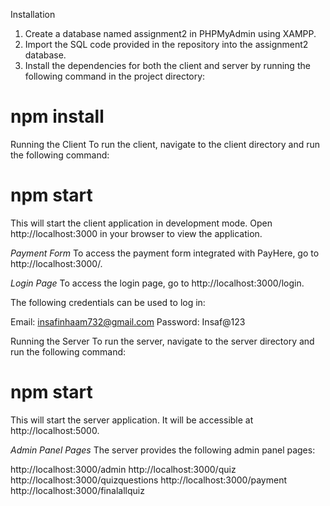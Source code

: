 Installation

1. Create a database named assignment2 in PHPMyAdmin using XAMPP.
2. Import the SQL code provided in the repository into the assignment2 database.
3. Install the dependencies for both the client and server by running the following command in the project directory:

# npm install

Running the Client
To run the client, navigate to the client directory and run the following command:

# npm start

This will start the client application in development mode. Open http://localhost:3000 in your browser to view the application.

*Payment Form*
To access the payment form integrated with PayHere, go to http://localhost:3000/.

*Login Page*
To access the login page, go to http://localhost:3000/login.

The following credentials can be used to log in:

Email: insafinhaam732@gmail.com
Password: Insaf@123

Running the Server
To run the server, navigate to the server directory and run the following command:

# npm start

This will start the server application. It will be accessible at http://localhost:5000.

*Admin Panel Pages*
The server provides the following admin panel pages:

http://localhost:3000/admin
http://localhost:3000/quiz
http://localhost:3000/quizquestions
http://localhost:3000/payment
http://localhost:3000/finalallquiz
